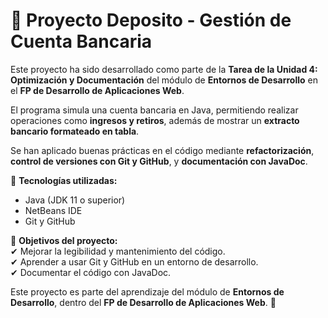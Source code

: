 # 🏦 Proyecto Deposito - Gestión de Cuenta Bancaria  

Este proyecto ha sido desarrollado como parte de la **Tarea de la Unidad 4: Optimización y Documentación** del módulo de **Entornos de Desarrollo** en el **FP de Desarrollo de Aplicaciones Web**.  

El programa simula una cuenta bancaria en Java, permitiendo realizar operaciones como **ingresos y retiros**, además de mostrar un **extracto bancario formateado en tabla**.  

Se han aplicado buenas prácticas en el código mediante **refactorización**, **control de versiones con Git y GitHub**, y **documentación con JavaDoc**.  

📌 **Tecnologías utilizadas:**  
- Java (JDK 11 o superior)  
- NetBeans IDE  
- Git y GitHub  

📌 **Objetivos del proyecto:**  
✔ Mejorar la legibilidad y mantenimiento del código.  
✔ Aprender a usar Git y GitHub en un entorno de desarrollo.  
✔ Documentar el código con JavaDoc.  

Este proyecto es parte del aprendizaje del módulo de **Entornos de Desarrollo**, dentro del **FP de Desarrollo de Aplicaciones Web**. 🚀  


